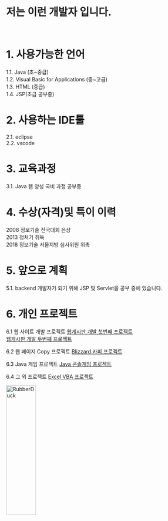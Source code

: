 <h1> 저는 이런 개발자 입니다.  </H1> <br>



# 1. 사용가능한 언어
1.1. Java (초~중급) <br>
1.2. Visual Basic for Applications (중~고급) <br>
1.3. HTML (중급) <br>
1.4. JSP(초급 공부중) 

# 2. 사용하는 IDE툴
2.1. eclipse <br>
2.2. vscode

# 3. 교육과정
3.1. Java 웹 양성 국비 과정 공부중

# 4. 수상(자격)및 특이 이력
2008 정보기술 전국대회 은상 <br>
2013 정처기 취득 <br>
2018 정보기술 서울지방 심사위원 위촉 <br>


# 5. 앞으로 계획
5.1. backend 개발자가 되기 위해 JSP 및 Servlet을 공부 중에 있습니다.


# 6. 개인 프로젝트

6.1 웹 사이트 개발 프로젝트
<a href="https://www.youtube.com/watch?v=6TdxM1eMUjM&list=PL7lbzlpGZWO9cBDQF3Y7u34t9DEQmbQSf">웹게시판 개발 첫번째 프로젝트</a> <br>
<a href="https://www.youtube.com/watch?v=Ivg1m_ZBfoE&list=PL7lbzlpGZWO9cBDQF3Y7u34t9DEQmbQSf&index=5">웹게시판 개발 두번째 프로젝트</a> <br>

6.2 웹 페이지 Copy 프로젝트
<a href="https://www.youtube.com/watch?v=9TQnKm0fbQ4&list=PL7lbzlpGZWO9cBDQF3Y7u34t9DEQmbQSf&index=3">Blizzard 카피 프로젝트</a>

6.3 Java 게임 프로젝트
<a href="https://www.youtube.com/watch?v=w5Gjw1J514w&list=PL7lbzlpGZWO9cBDQF3Y7u34t9DEQmbQSf&index=4">Java 콘솔게임 프로젝트</a>

6.4 그 외 프로젝트
<a href="https://www.youtube.com/watch?v=78nQ30oVEds&list=PL7lbzlpGZWO9cBDQF3Y7u34t9DEQmbQSf&index=2">Excel VBA 프로젝트</a>





<img src="http://cfile6.uf.tistory.com/image/2426E646543C9B4532C7B0" width="40%" height="30%" title="%(비율) 크기 설정" alt="RubberDuck"></img>
